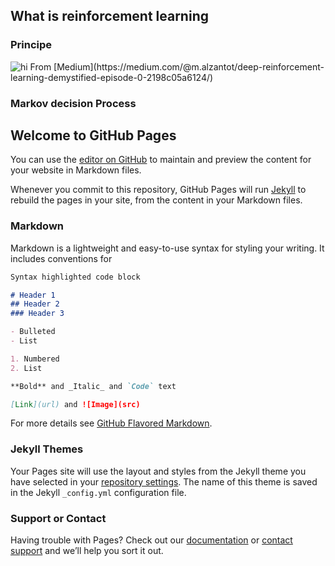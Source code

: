 ## What is reinforcement learning
### Principe
<img src="https://cdn-images-1.medium.com/max/1600/1*Z2yMvuQ1-t5Ol1ac_W4dOQ.png" alt="hi" class="inline"/>
From [Medium](https://medium.com/@m.alzantot/deep-reinforcement-learning-demystified-episode-0-2198c05a6124/)

### Markov decision Process

## Welcome to GitHub Pages

You can use the [editor on GitHub](https://github.com/MevaeR/MevaeR.github.io/edit/master/README.md) to maintain and preview the content for your website in Markdown files.

Whenever you commit to this repository, GitHub Pages will run [Jekyll](https://jekyllrb.com/) to rebuild the pages in your site, from the content in your Markdown files.

### Markdown

Markdown is a lightweight and easy-to-use syntax for styling your writing. It includes conventions for

```markdown
Syntax highlighted code block

# Header 1
## Header 2
### Header 3

- Bulleted
- List

1. Numbered
2. List

**Bold** and _Italic_ and `Code` text

[Link](url) and ![Image](src)
```

For more details see [GitHub Flavored Markdown](https://guides.github.com/features/mastering-markdown/).

### Jekyll Themes

Your Pages site will use the layout and styles from the Jekyll theme you have selected in your [repository settings](https://github.com/MevaeR/MevaeR.github.io/settings). The name of this theme is saved in the Jekyll `_config.yml` configuration file.

### Support or Contact

Having trouble with Pages? Check out our [documentation](https://help.github.com/categories/github-pages-basics/) or [contact support](https://github.com/contact) and we’ll help you sort it out.
